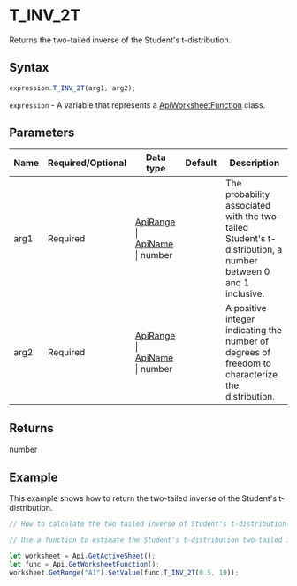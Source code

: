 # T_INV_2T

Returns the two-tailed inverse of the Student's t-distribution.

## Syntax

```javascript
expression.T_INV_2T(arg1, arg2);
```

`expression` - A variable that represents a [ApiWorksheetFunction](../ApiWorksheetFunction.md) class.

## Parameters

| **Name** | **Required/Optional** | **Data type** | **Default** | **Description** |
| ------------- | ------------- | ------------- | ------------- | ------------- |
| arg1 | Required | [ApiRange](../../ApiRange/ApiRange.md) \| [ApiName](../../ApiName/ApiName.md) \| number |  | The probability associated with the two-tailed Student's t-distribution, a number between 0 and 1 inclusive. |
| arg2 | Required | [ApiRange](../../ApiRange/ApiRange.md) \| [ApiName](../../ApiName/ApiName.md) \| number |  | A positive integer indicating the number of degrees of freedom to characterize the distribution. |

## Returns

number

## Example

This example shows how to return the two-tailed inverse of the Student's t-distribution.

```javascript editor-xlsx
// How to calculate the two-tailed inverse of Student's t-distribution.

// Use a function to estimate the Student's t-distribution two-tailed inverse.

let worksheet = Api.GetActiveSheet();
let func = Api.GetWorksheetFunction();
worksheet.GetRange("A1").SetValue(func.T_INV_2T(0.5, 10));
```

